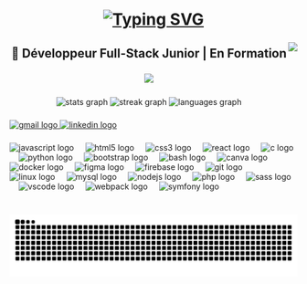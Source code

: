 <h1 align="center">
    <a href="https://git.io/typing-svg"><img src="https://readme-typing-svg.demolab.com?font=Gugi&size=30&duration=3000&pause=500&color=F79B0F&background=FF000000&center=&vCenter=&repeat=&random=&width=435&lines=Hello+world!;Je+m'appelle+Elie+Mosumba" alt="Typing SVG" /></a>
</h1>

###

<img align="right" height="150" src="[https://pin.it/2oipSfzj4](https://www.canva.com/design/DAGRghT1Qe0/4qjCyZdVQz0bJMucJ9cMWw/edit?utm_content=DAGRghT1Qe0&utm_campaign=designshare&utm_medium=link2&utm_source=sharebutton)"  />

###

<h2 align="center">🚀 Développeur Full-Stack Junior | En Formation</h2>

###

<div align="center">
  <img src="https://profile-counter.glitch.me/Elie-Mos/count.svg?"  />
</div>

###

<div align="center">
  <img src="https://github-readme-stats.vercel.app/api?username=Elie-Mos&hide_title=false&hide_rank=false&show_icons=true&include_all_commits=true&count_private=true&disable_animations=false&theme=flag-india&locale=en&hide_border=false" height="150" alt="stats graph"  />
  <img src="https://streak-stats.demolab.com?user=Elie-Mos&locale=en&mode=daily&theme=flag-india&hide_border=false&border_radius=5" height="150" alt="streak graph"  />
  <img src="https://github-readme-stats.vercel.app/api/top-langs?username=Elie-Mos&locale=en&hide_title=false&layout=compact&card_width=320&langs_count=5&theme=flag-india&hide_border=false" height="150" alt="languages graph"  />
</div>

###

<div align="left">
  <a href="mosumbae@gmail.com" target="_blank">
    <img src="https://img.shields.io/static/v1?message=Gmail&logo=gmail&label=&color=D14836&logoColor=white&labelColor=&style=for-the-badge" height="35" alt="gmail logo"  />
  </a>
  <a href="https://www.linkedin.com/in/elie-mosumba-1111ab220/" target="_blank">
    <img src="https://img.shields.io/static/v1?message=LinkedIn&logo=linkedin&label=&color=0077B5&logoColor=white&labelColor=&style=for-the-badge" height="35" alt="linkedin logo"  />
  </a>
</div>

###

<div align="left">
  <img src="https://cdn.jsdelivr.net/gh/devicons/devicon/icons/javascript/javascript-original.svg" height="30" alt="javascript logo"  />
  <img width="12" />
  <img src="https://cdn.jsdelivr.net/gh/devicons/devicon/icons/html5/html5-original.svg" height="30" alt="html5 logo"  />
  <img width="12" />
  <img src="https://cdn.jsdelivr.net/gh/devicons/devicon/icons/css3/css3-original.svg" height="30" alt="css3 logo"  />
  <img width="12" />
  <img src="https://cdn.jsdelivr.net/gh/devicons/devicon/icons/react/react-original.svg" height="30" alt="react logo"  />
  <img width="12" />
  <img src="https://cdn.jsdelivr.net/gh/devicons/devicon/icons/c/c-original.svg" height="30" alt="c logo"  />
  <img width="12" />
  <img src="https://cdn.jsdelivr.net/gh/devicons/devicon/icons/python/python-original.svg" height="30" alt="python logo"  />
  <img width="12" />
  <img src="https://cdn.jsdelivr.net/gh/devicons/devicon/icons/bootstrap/bootstrap-original.svg" height="30" alt="bootstrap logo"  />
  <img width="12" />
  <img src="https://cdn.jsdelivr.net/gh/devicons/devicon/icons/bash/bash-original.svg" height="30" alt="bash logo"  />
  <img width="12" />
  <img src="https://cdn.jsdelivr.net/gh/devicons/devicon/icons/canva/canva-original.svg" height="30" alt="canva logo"  />
  <img width="12" />
  <img src="https://cdn.jsdelivr.net/gh/devicons/devicon/icons/docker/docker-original.svg" height="30" alt="docker logo"  />
  <img width="12" />
  <img src="https://cdn.jsdelivr.net/gh/devicons/devicon/icons/figma/figma-original.svg" height="30" alt="figma logo"  />
  <img width="12" />
  <img src="https://cdn.jsdelivr.net/gh/devicons/devicon/icons/firebase/firebase-plain.svg" height="30" alt="firebase logo"  />
  <img width="12" />
  <img src="https://cdn.jsdelivr.net/gh/devicons/devicon/icons/git/git-original.svg" height="30" alt="git logo"  />
  <img width="12" />
  <img src="https://cdn.jsdelivr.net/gh/devicons/devicon/icons/linux/linux-original.svg" height="30" alt="linux logo"  />
  <img width="12" />
  <img src="https://cdn.jsdelivr.net/gh/devicons/devicon/icons/mysql/mysql-original.svg" height="30" alt="mysql logo"  />
  <img width="12" />
  <img src="https://cdn.jsdelivr.net/gh/devicons/devicon/icons/nodejs/nodejs-original.svg" height="30" alt="nodejs logo"  />
  <img width="12" />
  <img src="https://cdn.jsdelivr.net/gh/devicons/devicon/icons/php/php-original.svg" height="30" alt="php logo"  />
  <img width="12" />
  <img src="https://cdn.jsdelivr.net/gh/devicons/devicon/icons/sass/sass-original.svg" height="30" alt="sass logo"  />
  <img width="12" />
  <img src="https://cdn.jsdelivr.net/gh/devicons/devicon/icons/vscode/vscode-original.svg" height="30" alt="vscode logo"  />
  <img width="12" />
  <img src="https://cdn.jsdelivr.net/gh/devicons/devicon/icons/webpack/webpack-original.svg" height="30" alt="webpack logo"  />
  <img width="12" />
  <img src="https://cdn.jsdelivr.net/gh/devicons/devicon/icons/symfony/symfony-original.svg" height="30" alt="symfony logo"  />
</div>

###

<br clear="both">

<img src="https://raw.githubusercontent.com/Elie-Mos/Elie-Mos/output/snake.svg" alt="Snake animation" />

###
